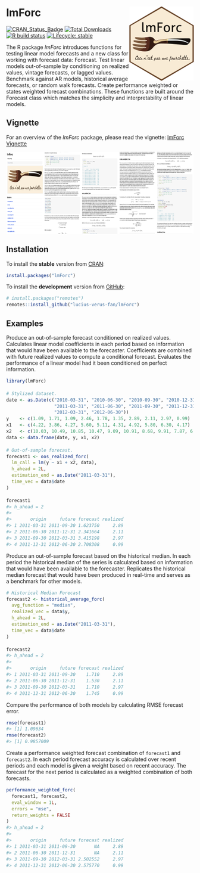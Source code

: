 
<!-- README.md is generated from README.Rmd. Please edit that file -->

# lmForc <a href='https://github.com/lucius-verus-fan/lmForc/blob/main/vignettes/logo/lmForc_hexSticker.png'><img src='/vignettes/logo/lmForc_hexSticker.png' align="right" height="200" /></a>

<!-- badges: start -->

[![CRAN_Status_Badge](http://www.r-pkg.org/badges/version/lmForc?color=brightgreen)](https://cran.r-project.org/package=lmForc)
[![Total
Downloads](http://cranlogs.r-pkg.org/badges/grand-total/lmForc?color=blue)](https://cran.r-project.org/package=lmForc)
[![R build
status](https://github.com/lucius-verus-fan/lmForc/workflows/R-CMD-check/badge.svg)](https://github.com/lucius-verus-fan/lmForc/actions)
[![Lifecycle:
stable](https://img.shields.io/badge/lifecycle-stable-success.svg)](https://lifecycle.r-lib.org/articles/stages.html)
<!-- badges: end -->

<!-- [![Monthly Downloads](http://cranlogs.r-pkg.org/badges/lmForc?color=blue)](https://cran.r-project.org/package=lmForc) -->

The R package *lmForc* introduces functions for testing linear model
forecasts and a new class for working with forecast data: Forecast. Test
linear models out-of-sample by conditioning on realized values, vintage
forecasts, or lagged values. Benchmark against AR models, historical
average forecasts, or random walk forecasts. Create performance weighted
or states weighted forecast combinations. These functions are built
around the Forecast class which matches the simplicity and
interpretability of linear models.

## Vignette

For an overview of the *lmForc* package, please read the vignette:
[lmForc
Vignette](https://cran.r-project.org/web/packages/lmForc/vignettes/lmForc.html)

<a href='https://cran.r-project.org/web/packages/lmForc/vignettes/lmForc.html'><img src='/vignettes/vignette_demo.png' align="center" height="220" /></a>

## Installation

To install the **stable** version from
[CRAN](https://cran.r-project.org/package=lmForc):

``` r
install.packages("lmForc")
```

To install the **development** version from
[GitHub](https://github.com/lucius-verus-fan/lmForc):

``` r
# install.packages("remotes")
remotes::install_github("lucius-verus-fan/lmForc")
```

## Examples

Produce an out-of-sample forecast conditioned on realized values.
Calculates linear model coefficients in each period based on information
that would have been available to the forecaster. Coefficients are
combined with future realized values to compute a conditional forecast.
Evaluates the performance of a linear model had it been conditioned on
perfect information.

``` r
library(lmForc)

# Stylized dataset.
date <- as.Date(c("2010-03-31", "2010-06-30", "2010-09-30", "2010-12-31",
                  "2011-03-31", "2011-06-30", "2011-09-30", "2011-12-31", 
                  "2012-03-31", "2012-06-30"))
y    <- c(1.09, 1.71, 1.09, 2.46, 1.78, 1.35, 2.89, 2.11, 2.97, 0.99)
x1   <- c(4.22, 3.86, 4.27, 5.60, 5.11, 4.31, 4.92, 5.80, 6.30, 4.17)
x2   <- c(10.03, 10.49, 10.85, 10.47, 9.09, 10.91, 8.68, 9.91, 7.87, 6.63)
data <- data.frame(date, y, x1, x2)

# Out-of-sample forecast.
forecast1 <- oos_realized_forc(
  lm_call = lm(y ~ x1 + x2, data),
  h_ahead = 2L,
  estimation_end = as.Date("2011-03-31"),
  time_vec = data$date
)

forecast1
#> h_ahead = 2 
#> 
#>       origin     future forecast realized
#> 1 2011-03-31 2011-09-30 1.623750     2.89
#> 2 2011-06-30 2011-12-31 2.341664     2.11
#> 3 2011-09-30 2012-03-31 3.415198     2.97
#> 4 2011-12-31 2012-06-30 2.708308     0.99
```

Produce an out-of-sample forecast based on the historical median. In
each period the historical median of the series is calculated based on
information that would have been available to the forecaster. Replicates
the historical median forecast that would have been produced in
real-time and serves as a benchmark for other models.

``` r
# Historical Median Forecast
forecast2 <- historical_average_forc(
  avg_function = "median",
  realized_vec = data$y,
  h_ahead = 2L,
  estimation_end = as.Date("2011-03-31"),
  time_vec = data$date
)

forecast2
#> h_ahead = 2 
#> 
#>       origin     future forecast realized
#> 1 2011-03-31 2011-09-30    1.710     2.89
#> 2 2011-06-30 2011-12-31    1.530     2.11
#> 3 2011-09-30 2012-03-31    1.710     2.97
#> 4 2011-12-31 2012-06-30    1.745     0.99
```

Compare the performance of both models by calculating RMSE forecast
error.

``` r
rmse(forecast1)
#> [1] 1.09634
rmse(forecast2)
#> [1] 0.9857009
```

Create a performance weighted forecast combination of `forecast1` and
`forecast2`. In each period forecast accuracy is calculated over recent
periods and each model is given a weight based on recent accuracy. The
forecast for the next period is calculated as a weighted combination of
both forecasts.

``` r
performance_weighted_forc(
  forecast1, forecast2,
  eval_window = 1L,
  errors = "mse",
  return_weights = FALSE
)
#> h_ahead = 2 
#> 
#>       origin     future forecast realized
#> 1 2011-03-31 2011-09-30       NA     2.89
#> 2 2011-06-30 2011-12-31       NA     2.11
#> 3 2011-09-30 2012-03-31 2.502552     2.97
#> 4 2011-12-31 2012-06-30 2.575770     0.99
```
